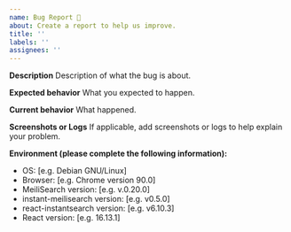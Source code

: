 ```yaml
---
name: Bug Report 🐞
about: Create a report to help us improve.
title: ''
labels: ''
assignees: ''
---
```


<!-- This is not an exhaustive model but a help. No step is mandatory. -->

**Description**
Description of what the bug is about.

**Expected behavior**
What you expected to happen.

**Current behavior**
What happened.

**Screenshots or Logs**
If applicable, add screenshots or logs to help explain your problem.

**Environment (please complete the following information):**
- OS: [e.g. Debian GNU/Linux]
- Browser: [e.g. Chrome version 90.0]
- MeiliSearch version: [e.g. v.0.20.0]
- instant-meilisearch version: [e.g. v0.5.0]
- react-instantsearch version: [e.g. v6.10.3]
- React version: [e.g. 16.13.1]
